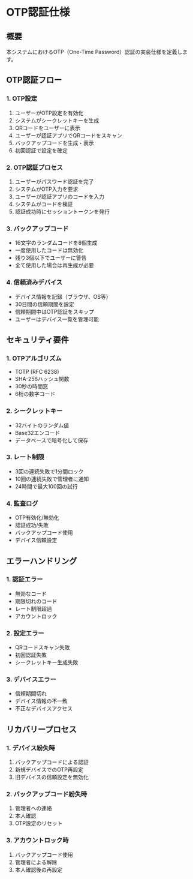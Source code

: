 # OTP認証仕様

## 概要
本システムにおけるOTP（One-Time Password）認証の実装仕様を定義します。

## OTP認証フロー

### 1. OTP設定
1. ユーザーがOTP設定を有効化
2. システムがシークレットキーを生成
3. QRコードをユーザーに表示
4. ユーザーが認証アプリでQRコードをスキャン
5. バックアップコードを生成・表示
6. 初回認証で設定を確定

### 2. OTP認証プロセス
1. ユーザーがパスワード認証を完了
2. システムがOTP入力を要求
3. ユーザーが認証アプリのコードを入力
4. システムがコードを検証
5. 認証成功時にセッショントークンを発行

### 3. バックアップコード
- 16文字のランダムコードを8個生成
- 一度使用したコードは無効化
- 残り3個以下でユーザーに警告
- 全て使用した場合は再生成が必要

### 4. 信頼済みデバイス
- デバイス情報を記録（ブラウザ、OS等）
- 30日間の信頼期間を設定
- 信頼期間中はOTP認証をスキップ
- ユーザーはデバイス一覧を管理可能

## セキュリティ要件

### 1. OTPアルゴリズム
- TOTP (RFC 6238)
- SHA-256ハッシュ関数
- 30秒の時間窓
- 6桁の数字コード

### 2. シークレットキー
- 32バイトのランダム値
- Base32エンコード
- データベースで暗号化して保存

### 3. レート制限
- 3回の連続失敗で1分間ロック
- 10回の連続失敗で管理者に通知
- 24時間で最大100回の試行

### 4. 監査ログ
- OTP有効化/無効化
- 認証成功/失敗
- バックアップコード使用
- デバイス信頼設定

## エラーハンドリング

### 1. 認証エラー
- 無効なコード
- 期限切れのコード
- レート制限超過
- アカウントロック

### 2. 設定エラー
- QRコードスキャン失敗
- 初回認証失敗
- シークレットキー生成失敗

### 3. デバイスエラー
- 信頼期間切れ
- デバイス情報の不一致
- 不正なデバイスアクセス

## リカバリープロセス

### 1. デバイス紛失時
1. バックアップコードによる認証
2. 新規デバイスでのOTP再設定
3. 旧デバイスの信頼設定を無効化

### 2. バックアップコード紛失時
1. 管理者への連絡
2. 本人確認
3. OTP設定のリセット

### 3. アカウントロック時
1. バックアップコード使用
2. 管理者による解除
3. 本人確認後の再設定 